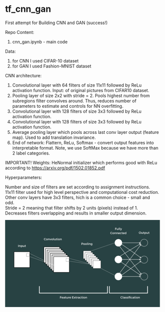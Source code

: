 # tf_cnn_gan
First attempt for Building CNN and GAN (success!)


Repo Content:
1. cnn_gan.ipynb - main code

Data:
1. for CNN I used CIFAR-10 dataset
2. for GAN I used Fashion-MNIST dataset


CNN architecture:   
  
1. Convolutional layer with 64 filters of size 11x11 followed by ReLu activation function. Input: of original pictures from CIFAR10 dataset. 
2. Pooling layer of size 2x2 with stride = 2. Pools highest number from subregions filter convolves around. Thus, reduces number of parameters to estimate and controls for NN overfitting.  
3. Convolutional layer with 128 filters of size 3x3 followed by ReLu activation function.  
4. Convolutional layer with 128 filters of size 3x3 followed by ReLu activation function.  
5. Average pooling layer which pools across last conv layer output (feature map). Used to add translation invariance.  
6. End of network: Flattern, ReLu, Softmax - convert output features into interpretable format. Note, we use SoftMax because we have more than 2 label categories.  


IMPORTANT! Weights: HeNormal initializer which performs good with ReLu according to https://arxiv.org/pdf/1502.01852.pdf  


Hyperparameters:  

Number and size of filters are set according to assignment instructions. 11x11 filter used for high level perspective and computational cost reduction.   Other conv layers have 3x3 filters, hich is a common choice - small and odd.  
Stride = 2 meaning that filter shifts by 2 units (pixels) instead of 1. Decreases filters overlapping and results in smaller output dimension.   


![repo_pic](https://github.com/BananZza1998/Snaps_1/blob/main/CNN.png)
